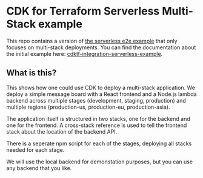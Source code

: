 # CDK for Terraform Serverless Multi-Stack example

This repo contains a version of [the serverless e2e example](https://github.com/hashicorp/cdktf-integration-serverless-example) that only focuses on multi-stack deployments. You can find the documentation about the initial example here: [cdktf-integration-serverless-example](https://github.com/hashicorp/terraform-cdk/blob/main/docs/full-guide/serverless-application-typescript.md).

## What is this?

This shows how one could use CDK to deploy a multi-stack application. We deploy a simple message board with a React frontend and a Node.js lambda backend across multiple stages (development, staging, production) and multiple regions (production-us, production-eu, production-asia).

The application itself is structured in two stacks, one for the backend and one for the frontend. A cross-stack reference is used to tell the frontend stack about the location of the backend API.

There is a seperate npm script for each of the stages, deploying all stacks needed for each stage.

We will use the local backend for demonstation purposes, but you can use any backend that you like.
